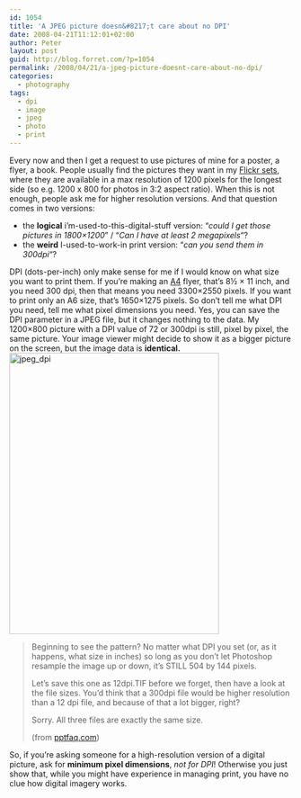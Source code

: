 ```yaml
---
id: 1054
title: 'A JPEG picture doesn&#8217;t care about no DPI'
date: 2008-04-21T11:12:01+02:00
author: Peter
layout: post
guid: http://blog.forret.com/?p=1054
permalink: /2008/04/21/a-jpeg-picture-doesnt-care-about-no-dpi/
categories:
  - photography
tags:
  - dpi
  - image
  - jpeg
  - photo
  - print
---
```

Every now and then I get a request to use pictures of mine for a poster, a flyer, a book. People usually find the pictures they want in my [Flickr sets](http://www.flickr.com/photos/pforret/sets/), where they are available in a max resolution of 1200 pixels for the longest side (so e.g. 1200 x 800 for photos in 3:2 aspect ratio). When this is not enough, people ask me for higher resolution versions. And that question comes in two versions:

  * the **logical** i&#8217;m-used-to-this-digital-stuff version: &#8220;_could I get those pictures in 1800&#215;1200_&#8221; / &#8220;_Can I have at least 2 megapixels_&#8220;?
  * the **weird** I-used-to-work-in print version: &#8220;_can you send them in 300dpi_&#8220;?

DPI (dots-per-inch) only make sense for me if I would know on what size you want to print them. If you&#8217;re making an [A4](http://en.wikipedia.org/wiki/Paper_size#ANSI_paper_sizes) flyer, that&#8217;s 8½ × 11 inch, and you need 300 dpi, then that means you need 3300&#215;2550 pixels. If you want to print only an A6 size, that&#8217;s 1650&#215;1275 pixels. So don&#8217;t tell me what DPI you need, tell me what pixel dimensions you need. Yes, you can save the DPI parameter in a JPEG file, but it changes nothing to the data. My 1200&#215;800 picture with a DPI value of 72 or 300dpi is still, pixel by pixel, the same picture. Your image viewer might decide to show it as a bigger picture on the screen, but the image data is **identical.**  
[<img  src="http://farm4.static.flickr.com/3280/2430945120_c7fa265cea.jpg" alt="jpeg_dpi" width="373" height="500" />](http://www.flickr.com/photos/pforret/2430945120/ "jpeg_dpi by PeterForret, on Flickr")

> Beginning to see the pattern? No matter what DPI you set (or, as it happens, what size in inches) so long as you don&#8217;t let Photoshop resample the image up or down, it&#8217;s STILL 504 by 144 pixels.
> 
> Let&#8217;s save this one as 12dpi.TIF before we forget, then have a look at the file sizes. You&#8217;d think that a 300dpi file would be higher resolution than a 12 dpi file, and because of that a lot bigger, right?
> 
> Sorry. All three files are exactly the same size.
> 
> (from [pptfaq.com](http://pptfaq.com/FAQ00075.htm))

So, if you&#8217;re asking someone for a high-resolution version of a digital picture, ask for **minimum pixel dimensions**, _not for DPI_! Otherwise you just show that, while you might have experience in managing print, you have no clue how digital imagery works.